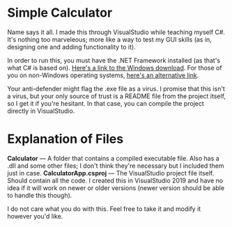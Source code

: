 # Simple Calculator
Name says it all. I made this through VisualStudio while teaching myself C#. It's nothing too marveleous; more like a way to test my GUI skills (as in, designing one and adding functionality to it). 

In order to run this, you must have the .NET Framework installed (as that's what C# is based on). [Here's a link to the Windows download](https://dotnet.microsoft.com/en-us/download/dotnet-framework). For those of you on non-Windows operating systems, [here's an alternative link](https://dotnet.microsoft.com/en-us/download).

Your anti-defender might flag the .exe file as a virus. I promise that this isn't a virus, but your only source of trust is a README file from the project itself, so I get it if you're hesitant. In that case, you can compile the project directly in VisualStudio.

# Explanation of Files
**Calculator** — A folder that contains a compiled executable file. Also has a .dll and some other files; I don't think they're necessary but I included them just in case.
**CalculatorApp.csproj** — The VisualStudio project file itself. Should contain all the code. I created this in VisualStudio 2019 and have no idea if it will work on newer or older versions (newer version should be able to handle this though).

I do not care what you do with this. Feel free to take it and modify it however you'd like.
